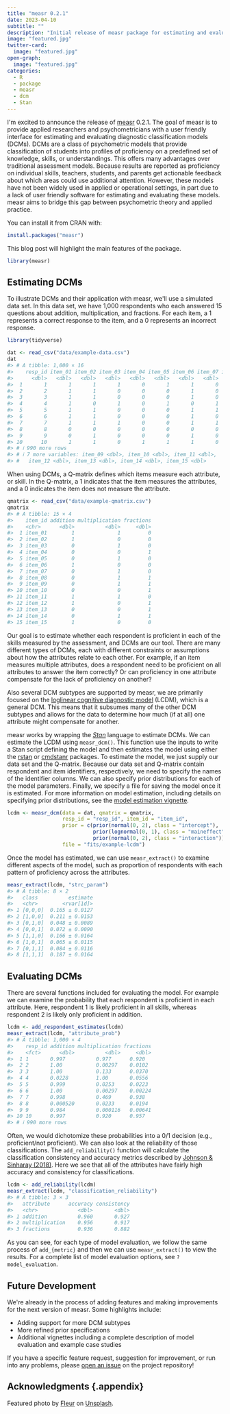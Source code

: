 ```yaml
---
title: "measr 0.2.1"
date: 2023-04-10
subtitle: ""
description: "Initial release of measr package for estimating and evaluating diagnostic classification models."
image: "featured.jpg"
twitter-card:
  image: "featured.jpg"
open-graph:
  image: "featured.jpg"
categories:
  - R
  - package
  - measr
  - dcm
  - Stan
---
```




I'm excited to announce the release of [measr](https://measr.info) 0.2.1.
The goal of measr is to provide applied researchers and psychometricians with a user friendly interface for estimating and evaluating diagnostic classification models (DCMs).
DCMs are a class of psychometric models that provide classification of students into profiles of proficiency on a predefined set of knowledge, skills, or understandings.
This offers many advantages over traditional assessment models.
Because results are reported as proficiency on individual skills, teachers, students, and parents get actionable feedback about which areas could use additional attention.
However, these models have not been widely used in applied or operational settings, in part due to a lack of user friendly software for estimating and evaluating these models.
measr aims to bridge this gap between psychometric theory and applied practice.

You can install it from CRAN with:


```r
install.packages("measr")
```

This blog post will highlight the main features of the package.


```r
library(measr)
```

## Estimating DCMs

To illustrate DCMs and their application with measr, we'll use a simulated data set.
In this data set, we have 1,000 respondents who each answered 15 questions about addition, multiplication, and fractions.
For each item, a 1 represents a correct response to the item, and a 0 represents an incorrect response.


```r
library(tidyverse)

dat <- read_csv("data/example-data.csv")
dat
#> # A tibble: 1,000 × 16
#>    resp_id item_01 item_02 item_03 item_04 item_05 item_06 item_07 item_08
#>      <dbl>   <dbl>   <dbl>   <dbl>   <dbl>   <dbl>   <dbl>   <dbl>   <dbl>
#>  1       1       1       1       1       0       1       1       0       1
#>  2       2       1       1       0       0       0       1       0       1
#>  3       3       1       1       0       0       0       1       0       1
#>  4       4       1       0       1       0       1       0       1       1
#>  5       5       1       1       0       0       0       1       1       0
#>  6       6       1       1       0       0       0       1       0       1
#>  7       7       1       1       1       0       0       1       1       1
#>  8       8       0       0       0       0       0       0       0       1
#>  9       9       0       1       0       0       0       1       0       0
#> 10      10       1       1       0       1       1       1       0       1
#> # ℹ 990 more rows
#> # ℹ 7 more variables: item_09 <dbl>, item_10 <dbl>, item_11 <dbl>,
#> #   item_12 <dbl>, item_13 <dbl>, item_14 <dbl>, item_15 <dbl>
```

When using DCMs, a Q-matrix defines which items measure each attribute, or skill.
In the Q-matrix, a 1 indicates that the item measures the attributes, and a 0 indicates the item does not measure the attribute.


```r
qmatrix <- read_csv("data/example-qmatrix.csv")
qmatrix
#> # A tibble: 15 × 4
#>    item_id addition multiplication fractions
#>    <chr>      <dbl>          <dbl>     <dbl>
#>  1 item_01        1              1         0
#>  2 item_02        1              0         0
#>  3 item_03        0              1         0
#>  4 item_04        0              0         1
#>  5 item_05        0              1         0
#>  6 item_06        1              0         0
#>  7 item_07        0              1         0
#>  8 item_08        0              1         1
#>  9 item_09        0              1         1
#> 10 item_10        0              0         1
#> 11 item_11        1              1         0
#> 12 item_12        1              0         1
#> 13 item_13        0              0         1
#> 14 item_14        0              1         1
#> 15 item_15        1              0         0
```

Our goal is to estimate whether each respondent is proficient in each of the skills measured by the assessment, and DCMs are our tool.
There are many different types of DCMs, each with different constraints or assumptions about how the attributes relate to each other.
For example, if an item measures multiple attributes, does a respondent need to be proficient on all attributes to answer the item correctly?
Or can proficiency in one attribute compensate for the lack of proficiency on another?

Also several DCM subtypes are supported by measr, we are primarily focused on the [loglinear cognitive diagnostic model](https://link.springer.com/article/10.1007/s11336-008-9089-5) (LCDM), which is a general DCM.
This means that it subsumes many of the other DCM subtypes and allows for the data to determine how much (if at all) one attribute might compensate for another.

measr works by wrapping the [*Stan*](https://mc-stan.org) language to estimate DCMs.
We can estimate the LCDM using `measr_dcm()`.
This function use the inputs to write a Stan script defining the model and then estimates the model using either the [rstan](https://mc-stan.org/rstan/) or [cmdstanr](https://mc-stan.org/cmdstanr/) packages.
To estimate the model, we just supply our data set and the Q-matrix.
Because our data set and Q-matrix contain respondent and item identifiers, respectively, we need to specify the names of the identifier columns.
We can also specify prior distributions for each of the model parameters.
Finally, we specify a file for saving the model once it is estimated.
For more information on model estimation, including details on specifying prior distributions, see the [model estimation vignette](https://measr.info/articles/model-estimation.html).


```r
lcdm <- measr_dcm(data = dat, qmatrix = qmatrix,
                  resp_id = "resp_id", item_id = "item_id", 
                  prior = c(prior(normal(0, 2), class = "intercept"),
                            prior(lognormal(0, 1), class = "maineffect"),
                            prior(normal(0, 2), class = "interaction")),
                  file = "fits/example-lcdm")
```

Once the model has estimated, we can use `measr_extract()` to examine different aspects of the model, such as proportion of respondents with each pattern of proficiency across the attributes.


```r
measr_extract(lcdm, "strc_param")
#> # A tibble: 8 × 2
#>   class          estimate
#>   <chr>        <rvar[1d]>
#> 1 [0,0,0]  0.165 ± 0.0127
#> 2 [1,0,0]  0.211 ± 0.0153
#> 3 [0,1,0]  0.048 ± 0.0089
#> 4 [0,0,1]  0.072 ± 0.0090
#> 5 [1,1,0]  0.166 ± 0.0164
#> 6 [1,0,1]  0.065 ± 0.0115
#> 7 [0,1,1]  0.084 ± 0.0116
#> 8 [1,1,1]  0.187 ± 0.0164
```

## Evaluating DCMs

There are several functions included for evaluating the model.
For example we can examine the probability that each respondent is proficient in each attribute.
Here, respondent 1 is likely proficient in all skills, whereas respondent 2 is likely only proficient in addition.


```r
lcdm <- add_respondent_estimates(lcdm)
measr_extract(lcdm, "attribute_prob")
#> # A tibble: 1,000 × 4
#>    resp_id addition multiplication fractions
#>    <fct>      <dbl>          <dbl>     <dbl>
#>  1 1       0.997          0.977      0.920  
#>  2 2       1.00           0.00297    0.0102 
#>  3 3       1.00           0.133      0.0370 
#>  4 4       0.0228         1.00       0.0556 
#>  5 5       0.999          0.0253     0.0223 
#>  6 6       1.00           0.00297    0.00224
#>  7 7       0.998          0.469      0.938  
#>  8 8       0.000520       0.0233     0.0194 
#>  9 9       0.984          0.000116   0.00641
#> 10 10      0.997          0.920      0.957  
#> # ℹ 990 more rows
```

Often, we would dichotomize these probabilities into a 0/1 decision (e.g., proficient/not proficient).
We can also look at the reliability of those classifications.
The `add_reliability()` function will calculate the classification consistency and accuracy metrics described by [Johnson & Sinharay (2018)](https://doi.org/10.1111/jedm.12196).
Here we see that all of the attributes have fairly high accuracy and consistency for classifications.


```r
lcdm <- add_reliability(lcdm)
measr_extract(lcdm, "classification_reliability")
#> # A tibble: 3 × 3
#>   attribute      accuracy consistency
#>   <chr>             <dbl>       <dbl>
#> 1 addition          0.960       0.927
#> 2 multiplication    0.956       0.917
#> 3 fractions         0.936       0.882
```

As you can see, for each type of model evaluation, we follow the same process of `add_{metric}` and then we can use `measr_extract()` to view the results.
For a complete list of model evaluation options, see `?model_evaluation`.

## Future Development

We're already in the process of adding features and making improvements for the next version of measr.
Some highlights include:

* Adding support for more DCM subtypes
* More refined prior specifications
* Additional vignettes including a complete description of model evaluation and example case studies

If you have a specific feature request, suggestion for improvement, or run into any problems, please [open an issue](https://github.com/wjakethompson/measr/issues) on the project repository!


## Acknowledgments {.appendix}

Featured photo by <a href="https://unsplash.com/@yer_a_wizard?utm_content=creditCopyText&utm_medium=referral&utm_source=unsplash">Fleur</a> on <a href="https://unsplash.com/photos/drafting-instruments-on-top-of-table-dQf7RZhMOJU?utm_content=creditCopyText&utm_medium=referral&utm_source=unsplash">Unsplash</a>.
  
